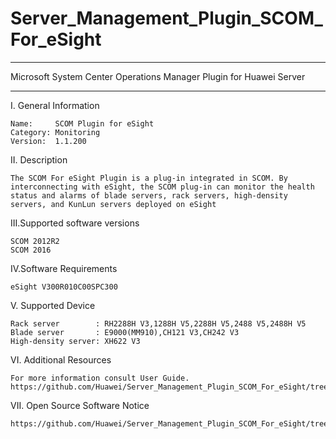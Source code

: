 # Server_Management_Plugin_SCOM_For_eSight

****************************************************************************
Microsoft System Center Operations Manager Plugin for Huawei Server
****************************************************************************

I. General Information

    Name:     SCOM Plugin for eSight
    Category: Monitoring
    Version:  1.1.200
  
II. Description

    The SCOM For eSight Plugin is a plug-in integrated in SCOM. By interconnecting with eSight, the SCOM plug-in can monitor the health status and alarms of blade servers, rack servers, high-density servers, and KunLun servers deployed on eSight
    
III.Supported software versions

    SCOM 2012R2 
    SCOM 2016 
    
IV.Software Requirements

    eSight V300R010C00SPC300

V. Supported Device
 
    Rack server        : RH2288H V3,1288H V5,2288H V5,2488 V5,2488H V5
    Blade server       : E9000(MM910),CH121 V3,CH242 V3
    High-density server: XH622 V3
    
VI. Additional Resources

    For more information consult User Guide. https://github.com/Huawei/Server_Management_Plugin_SCOM_For_eSight/tree/master/docs

VII. Open Source Software Notice
    
    https://github.com/Huawei/Server_Management_Plugin_SCOM_For_eSight/tree/master/docs/Open_Source_Software_Notice.doc
